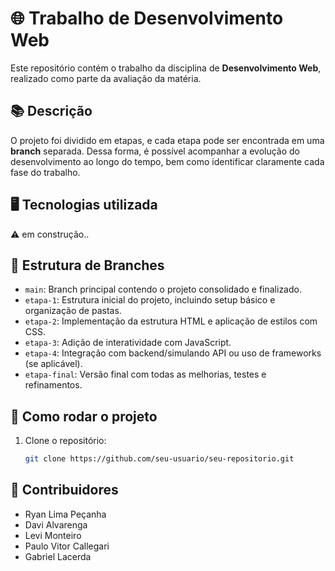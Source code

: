 # 🌐 Trabalho de Desenvolvimento Web 

Este repositório contém o trabalho da disciplina de **Desenvolvimento Web**, realizado como parte da avaliação da matéria.

## 📚 Descrição

O projeto foi dividido em etapas, e cada etapa pode ser encontrada em uma **branch** separada. Dessa forma, é possível acompanhar a evolução do desenvolvimento ao longo do tempo, bem como identificar claramente cada fase do trabalho.

## 🖥️ Tecnologias utilizada

⚠️ em construção..

## 🌿 Estrutura de Branches

- `main`: Branch principal contendo o projeto consolidado e finalizado.
- `etapa-1`: Estrutura inicial do projeto, incluindo setup básico e organização de pastas.
- `etapa-2`: Implementação da estrutura HTML e aplicação de estilos com CSS.
- `etapa-3`: Adição de interatividade com JavaScript.
- `etapa-4`: Integração com backend/simulando API ou uso de frameworks (se aplicável).
- `etapa-final`: Versão final com todas as melhorias, testes e refinamentos.

## 🚀 Como rodar o projeto

1. Clone o repositório:
   ```bash
   git clone https://github.com/seu-usuario/seu-repositorio.git

## 👥 Contribuidores

- Ryan Lima Peçanha
- Davi Alvarenga
- Levi Monteiro
- Paulo Vitor Callegari
- Gabriel Lacerda
